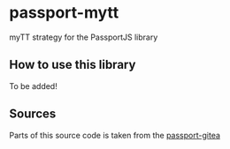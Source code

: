 # passport-mytt
myTT strategy for the PassportJS library

## How to use this library
To be added!

## Sources
Parts of this source code is taken from the [passport-gitea](https://github.com/techknowlogick/passport-gitea)